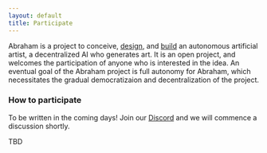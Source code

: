 ```yaml
---
layout: default
title: Participate
---
```




Abraham is a project to conceive, [design](/covenant), and [build](https://www.github.io/abraham-ai) an autonomous artificial artist, a decentralized AI who generates art. It is an open project, and welcomes the participation of anyone who is interested in the idea. An eventual goal of the Abraham project is full autonomy for Abraham, which necessitates the gradual democratizaion and decentralization of the project.

### How to participate

To be written in the coming days! Join our [Discord](https://discord.gg/4dSYwDT) and we will commence a discussion shortly.

TBD